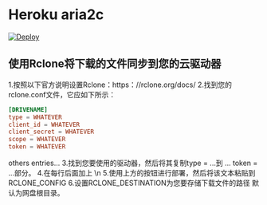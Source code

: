 # Heroku aria2c

[![Deploy](https://www.herokucdn.com/deploy/button.svg)](https://heroku.com/deploy)

## 使用Rclone将下载的文件同步到您的云驱动器

1.按照以下官方说明设置Rclone：https：//rclone.org/docs/
2.找到您的rclone.conf文件，它应如下所示：
```conf
[DRIVENAME]
type = WHATEVER
client_id = WHATEVER
client_secret = WHATEVER
scope = WHATEVER
token = WHATEVER
```
others entries...
3.找到您要使用的驱动器，然后将其复制type = ...到 ... token = ...部分。
4.在每行后面加上 \n
5.使用上方的按钮进行部署，然后将该文本粘贴到 RCLONE_CONFIG
6.设置RCLONE_DESTINATION为您要存储下载文件的路径 默认为网盘根目录。
